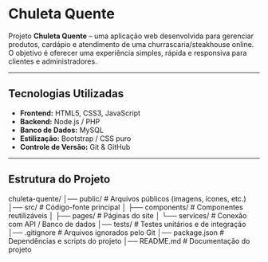 # Chuleta Quente
 
Projeto **Chuleta Quente** – uma aplicação web desenvolvida para gerenciar produtos, cardápio e atendimento de uma churrascaria/steakhouse online.  
O objetivo é oferecer uma experiência simples, rápida e responsiva para clientes e administradores.
 
---
 
## Tecnologias Utilizadas
 
- **Frontend:** HTML5, CSS3, JavaScript  
- **Backend:** Node.js / PHP   
- **Banco de Dados:** MySQL
- **Estilização:** Bootstrap / CSS puro  
- **Controle de Versão:** Git & GitHub  
 
---
 
## Estrutura do Projeto
chuleta-quente/
│── public/ # Arquivos públicos (imagens, ícones, etc.)
│── src/ # Código-fonte principal
│ ├── components/ # Componentes reutilizáveis
│ ├── pages/ # Páginas do site
│ └── services/ # Conexão com API / Banco de dados
│── tests/ # Testes unitários e de integração
│── .gitignore # Arquivos ignorados pelo Git
│── package.json # Dependências e scripts do projeto
│── README.md # Documentação do projeto

